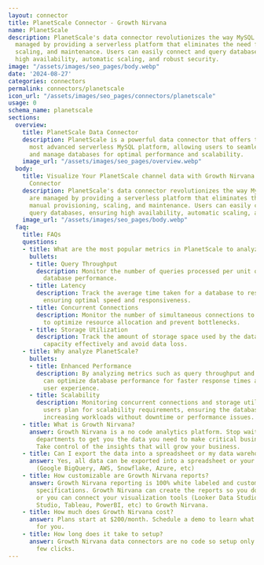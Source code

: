 ```yaml
---
layout: connector
title: PlanetScale Connector - Growth Nirvana
name: PlanetScale
description: PlanetScale's data connector revolutionizes the way MySQL databases are
  managed by providing a serverless platform that eliminates the need for manual provisioning,
  scaling, and maintenance. Users can easily connect and query databases, ensuring
  high availability, automatic scaling, and robust security.
image: "/assets/images/seo_pages/body.webp"
date: '2024-08-27'
categories: connectors
permalink: connectors/planetscale
icon_url: "/assets/images/seo_pages/connectors/planetscale"
usage: 0
schema_name: planetscale
sections:
  overview:
    title: PlanetScale Data Connector
    description: PlanetScale is a powerful data connector that offers the world’s
      most advanced serverless MySQL platform, allowing users to seamlessly connect
      and manage databases for optimal performance and scalability.
    image_url: "/assets/images/seo_pages/overview.webp"
  body:
    title: Visualize Your PlanetScale channel data with Growth Nirvana's PlanetScale
      Connector
    description: PlanetScale's data connector revolutionizes the way MySQL databases
      are managed by providing a serverless platform that eliminates the need for
      manual provisioning, scaling, and maintenance. Users can easily connect and
      query databases, ensuring high availability, automatic scaling, and robust security.
    image_url: "/assets/images/seo_pages/body.webp"
  faq:
    title: FAQs
    questions:
    - title: What are the most popular metrics in PlanetScale to analyze?
      bullets:
      - title: Query Throughput
        description: Monitor the number of queries processed per unit of time to assess
          database performance.
      - title: Latency
        description: Track the average time taken for a database to respond to queries,
          ensuring optimal speed and responsiveness.
      - title: Concurrent Connections
        description: Monitor the number of simultaneous connections to the database
          to optimize resource allocation and prevent bottlenecks.
      - title: Storage Utilization
        description: Track the amount of storage space used by the database to manage
          capacity effectively and avoid data loss.
    - title: Why analyze PlanetScale?
      bullets:
      - title: Enhanced Performance
        description: By analyzing metrics such as query throughput and latency, users
          can optimize database performance for faster response times and improved
          user experience.
      - title: Scalability
        description: Monitoring concurrent connections and storage utilization helps
          users plan for scalability requirements, ensuring the database can handle
          increasing workloads without downtime or performance issues.
    - title: What is Growth Nirvana?
      answer: Growth Nirvana is a no code analytics platform. Stop waiting for other
        departments to get you the data you need to make critical business decisions.
        Take control of the insights that will grow your business.
    - title: Can I export the data into a spreadsheet or my data warehouse?
      answer: Yes, all data can be exported into a spreadsheet or your data warehouse
        (Google BigQuery, AWS, Snowflake, Azure, etc)
    - title: How customizable are Growth Nirvana reports?
      answer: Growth Nirvana reporting is 100% white labeled and customized to your
        specifications. Growth Nirvana can create the reports so you don’t have to
        or you can connect your visualization tools (Looker Data Studio/Google Data
        Studio, Tableau, PowerBI, etc) to Growth Nirvana.
    - title: How much does Growth Nirvana cost?
      answer: Plans start at $200/month. Schedule a demo to learn what plan is best
        for you.
    - title: How long does it take to setup?
      answer: Growth Nirvana data connectors are no code so setup only requires a
        few clicks.
---
```

